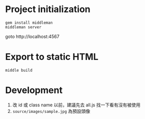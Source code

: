 # Project initialization

```
gem install middleman
middleman server
```

goto http://localhost:4567


# Export to static HTML

```
middle build
```

# Development

1. 改 id 或 class name 以前，建議先去 all.js 找一下看有沒有被使用
2. `source/images/sample.jpg` 為預設頭像
